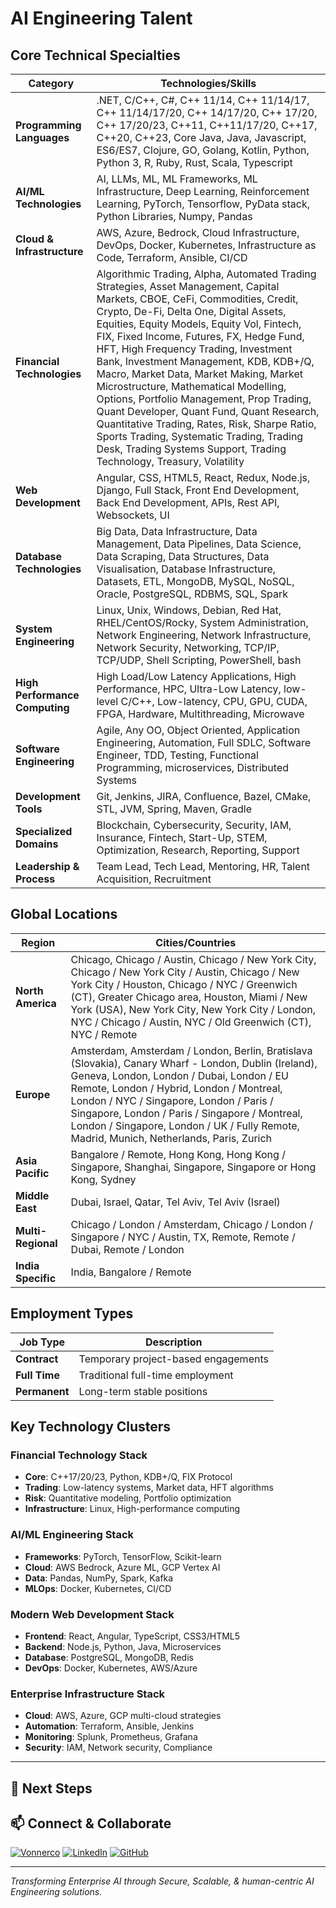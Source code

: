 # AI Engineering Talent 

## Core Technical Specialties

| Category | Technologies/Skills |
|----------|-------------------|
| **Programming Languages** | .NET, C/C++, C#, C++ 11/14, C++ 11/14/17, C++ 11/14/17/20, C++ 14/17/20, C++ 17/20, C++ 17/20/23, C++11, C++11/17/20, C++17, C++20, C++23, Core Java, Java, Javascript, ES6/ES7, Clojure, GO, Golang, Kotlin, Python, Python 3, R, Ruby, Rust, Scala, Typescript |
| **AI/ML Technologies** | AI, LLMs, ML, ML Frameworks, ML Infrastructure, Deep Learning, Reinforcement Learning, PyTorch, Tensorflow, PyData stack, Python Libraries, Numpy, Pandas |
| **Cloud & Infrastructure** | AWS, Azure, Bedrock, Cloud Infrastructure, DevOps, Docker, Kubernetes, Infrastructure as Code, Terraform, Ansible, CI/CD |
| **Financial Technologies** | Algorithmic Trading, Alpha, Automated Trading Strategies, Asset Management, Capital Markets, CBOE, CeFi, Commodities, Credit, Crypto, De-Fi, Delta One, Digital Assets, Equities, Equity Models, Equity Vol, Fintech, FIX, Fixed Income, Futures, FX, Hedge Fund, HFT, High Frequency Trading, Investment Bank, Investment Management, KDB, KDB+/Q, Macro, Market Data, Market Making, Market Microstructure, Mathematical Modelling, Options, Portfolio Management, Prop Trading, Quant Developer, Quant Fund, Quant Research, Quantitative Trading, Rates, Risk, Sharpe Ratio, Sports Trading, Systematic Trading, Trading Desk, Trading Systems Support, Trading Technology, Treasury, Volatility |
| **Web Development** | Angular, CSS, HTML5, React, Redux, Node.js, Django, Full Stack, Front End Development, Back End Development, APIs, Rest API, Websockets, UI |
| **Database Technologies** | Big Data, Data Infrastructure, Data Management, Data Pipelines, Data Science, Data Scraping, Data Structures, Data Visualisation, Database Infrastructure, Datasets, ETL, MongoDB, MySQL, NoSQL, Oracle, PostgreSQL, RDBMS, SQL, Spark |
| **System Engineering** | Linux, Unix, Windows, Debian, Red Hat, RHEL/CentOS/Rocky, System Administration, Network Engineering, Network Infrastructure, Network Security, Networking, TCP/IP, TCP/UDP, Shell Scripting, PowerShell, bash |
| **High Performance Computing** | High Load/Low Latency Applications, High Performance, HPC, Ultra-Low Latency, low-level C/C++, Low-latency, CPU, GPU, CUDA, FPGA, Hardware, Multithreading, Microwave |
| **Software Engineering** | Agile, Any OO, Object Oriented, Application Engineering, Automation, Full SDLC, Software Engineer, TDD, Testing, Functional Programming, microservices, Distributed Systems |
| **Development Tools** | Git, Jenkins, JIRA, Confluence, Bazel, CMake, STL, JVM, Spring, Maven, Gradle |
| **Specialized Domains** | Blockchain, Cybersecurity, Security, IAM, Insurance, Fintech, Start-Up, STEM, Optimization, Research, Reporting, Support |
| **Leadership & Process** | Team Lead, Tech Lead, Mentoring, HR, Talent Acquisition, Recruitment |

## Global Locations

| Region | Cities/Countries |
|--------|-----------------|
| **North America** | Chicago, Chicago / Austin, Chicago / New York City, Chicago / New York City / Austin, Chicago / New York City / Houston, Chicago / NYC / Greenwich (CT), Greater Chicago area, Houston, Miami / New York (USA), New York City, New York City / London, NYC / Chicago / Austin, NYC / Old Greenwich (CT), NYC / Remote |
| **Europe** | Amsterdam, Amsterdam / London, Berlin, Bratislava (Slovakia), Canary Wharf - London, Dublin (Ireland), Geneva, London, London / Dubai, London / EU Remote, London / Hybrid, London / Montreal, London / NYC / Singapore, London / Paris / Singapore, London / Paris / Singapore / Montreal, London / Singapore, London / UK / Fully Remote, Madrid, Munich, Netherlands, Paris, Zurich |
| **Asia Pacific** | Bangalore / Remote, Hong Kong, Hong Kong / Singapore, Shanghai, Singapore, Singapore or Hong Kong, Sydney |
| **Middle East** | Dubai, Israel, Qatar, Tel Aviv, Tel Aviv (Israel) |
| **Multi-Regional** | Chicago / London / Amsterdam, Chicago / London / Singapore / NYC / Austin, TX, Remote, Remote / Dubai, Remote / London |
| **India Specific** | India, Bangalore / Remote |

## Employment Types

| Job Type | Description |
|----------|-------------|
| **Contract** | Temporary project-based engagements |
| **Full Time** | Traditional full-time employment |
| **Permanent** | Long-term stable positions |

## Key Technology Clusters

### Financial Technology Stack
- **Core**: C++17/20/23, Python, KDB+/Q, FIX Protocol
- **Trading**: Low-latency systems, Market data, HFT algorithms
- **Risk**: Quantitative modeling, Portfolio optimization
- **Infrastructure**: Linux, High-performance computing

### AI/ML Engineering Stack
- **Frameworks**: PyTorch, TensorFlow, Scikit-learn
- **Cloud**: AWS Bedrock, Azure ML, GCP Vertex AI
- **Data**: Pandas, NumPy, Spark, Kafka
- **MLOps**: Docker, Kubernetes, CI/CD

### Modern Web Development Stack
- **Frontend**: React, Angular, TypeScript, CSS3/HTML5
- **Backend**: Node.js, Python, Java, Microservices
- **Database**: PostgreSQL, MongoDB, Redis
- **DevOps**: Docker, Kubernetes, AWS/Azure

### Enterprise Infrastructure Stack
- **Cloud**: AWS, Azure, GCP multi-cloud strategies
- **Automation**: Terraform, Ansible, Jenkins
- **Monitoring**: Splunk, Prometheus, Grafana
- **Security**: IAM, Network security, Compliance

---

## 🎯 Next Steps

## 📫 Connect & Collaborate

[![Vonnerco](https://img.shields.io/badge/Vonnerco-AI%20Consulting-FF6B6B?style=for-the-badge&logo=robot&logoColor=white)](https://www.vonnerco.com/)
[![LinkedIn](https://img.shields.io/badge/LinkedIn-Profile-0077B5?style=for-the-badge&logo=linkedin&logoColor=white)](https://linkedin.com)
[![GitHub](https://img.shields.io/badge/GitHub-Portfolio-181717?style=for-the-badge&logo=github&logoColor=white)](https://github.com/vonnerco/A.I-Consulting)

---

*Transforming Enterprise AI through Secure, Scalable, & human-centric AI Engineering solutions.*
